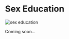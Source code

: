 # Sex Education

![sex education](https://occ-0-2794-2219.1.nflxso.net/dnm/api/v6/9pS1daC2n6UGc3dUogvWIPMR_OU/AAAABX_JCq57-TuTQRDPcumA7WlVQcLuflwx5fOmRLhQArm-6Z9fwrXHy1be91iW0nBu5ofCUJKNU0_4vfuSW-rART9C8S9fxgPsSM17DaROhANJbd5N.jpg?r=6e7)

Coming soon...
